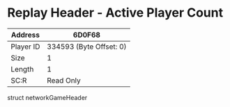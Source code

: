 
#  Replay Header - Active Player Count
Address   | 6D0F68
----------|-------------
Player ID | 334593 (Byte Offset: 0)
Size 	  | 1
Length 	  | 1
SC:R      | Read Only

struct networkGameHeader
